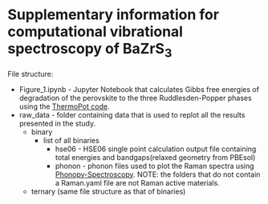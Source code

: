 # Supplementary information for computational vibrational spectroscopy of BaZrS<sub>3</sub>

File structure:
* Figure_1.ipynb - Jupyter Notebook that calculates Gibbs free energies of degradation of the perovskite to the three Ruddlesden-Popper phases using the [ThermoPot code](https://github.com/NU-CEM/ThermoPot). 
* raw_data - folder containing data that is used to replot all the results presented in the study. 
  * binary
    * list of all binaries 
      * hse06 - HSE06 single point calculation output file containing total energies and bandgaps(relaxed geometry from PBEsol) 
      * phonon - phonon files used to plot the Raman spectra using [Phonopy-Spectroscopy](https://github.com/JMSkelton/Phonopy-Spectroscopy). NOTE: the folders that do not contain a Raman.yaml file are not Raman active materials. 
  * ternary (same file structure as that of binaries)
      
 
    
